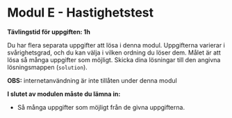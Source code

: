 # Modul E - Hastighetstest

**Tävlingstid för uppgiften: 1h**

Du har flera separata uppgifter att lösa i denna modul. Uppgifterna varierar i svårighetsgrad, och du kan välja i vilken ordning du löser dem. Målet är att lösa så många uppgifter som möjligt. Skicka dina lösningar till den angivna lösningsmappen (`solution`).

**OBS:** internetanvändning är inte tillåten under denna modul

**I slutet av modulen måste du lämna in:**

- Så många uppgifter som möjligt från de givna uppgifterna.
